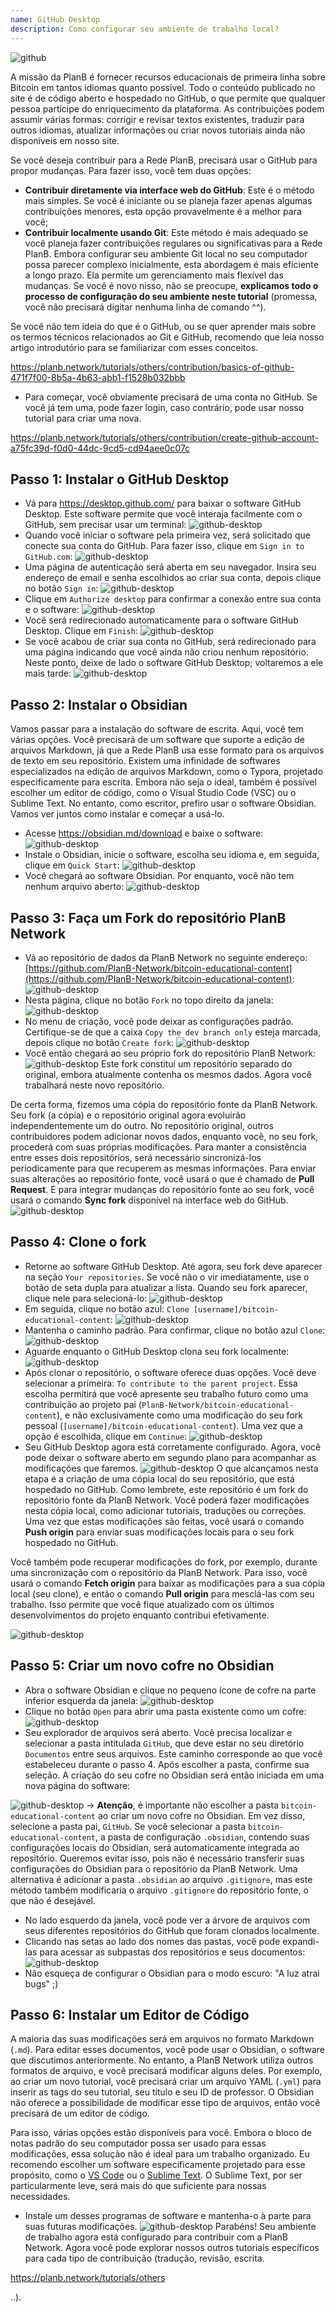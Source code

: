 ```yaml
---
name: GitHub Desktop
description: Como configurar seu ambiente de trabalho local?
---
```

![github](assets/cover.webp)

A missão da PlanB é fornecer recursos educacionais de primeira linha sobre Bitcoin em tantos idiomas quanto possível. Todo o conteúdo publicado no site é de código aberto e hospedado no GitHub, o que permite que qualquer pessoa participe do enriquecimento da plataforma. As contribuições podem assumir várias formas: corrigir e revisar textos existentes, traduzir para outros idiomas, atualizar informações ou criar novos tutoriais ainda não disponíveis em nosso site.

Se você deseja contribuir para a Rede PlanB, precisará usar o GitHub para propor mudanças. Para fazer isso, você tem duas opções:
- **Contribuir diretamente via interface web do GitHub**: Este é o método mais simples. Se você é iniciante ou se planeja fazer apenas algumas contribuições menores, esta opção provavelmente é a melhor para você;
- **Contribuir localmente usando Git**: Este método é mais adequado se você planeja fazer contribuições regulares ou significativas para a Rede PlanB. Embora configurar seu ambiente Git local no seu computador possa parecer complexo inicialmente, esta abordagem é mais eficiente a longo prazo. Ela permite um gerenciamento mais flexível das mudanças. Se você é novo nisso, não se preocupe, **explicamos todo o processo de configuração do seu ambiente neste tutorial** (promessa, você não precisará digitar nenhuma linha de comando ^^).

Se você não tem ideia do que é o GitHub, ou se quer aprender mais sobre os termos técnicos relacionados ao Git e GitHub, recomendo que leia nosso artigo introdutório para se familiarizar com esses conceitos.

https://planb.network/tutorials/others/contribution/basics-of-github-471f7f00-8b5a-4b63-abb1-f1528b032bbb



- Para começar, você obviamente precisará de uma conta no GitHub. Se você já tem uma, pode fazer login, caso contrário, pode usar nosso tutorial para criar uma nova.

https://planb.network/tutorials/others/contribution/create-github-account-a75fc39d-f0d0-44dc-9cd5-cd94aee0c07c



## Passo 1: Instalar o GitHub Desktop

- Vá para https://desktop.github.com/ para baixar o software GitHub Desktop. Este software permite que você interaja facilmente com o GitHub, sem precisar usar um terminal:
![github-desktop](assets/1.webp)
- Quando você iniciar o software pela primeira vez, será solicitado que conecte sua conta do GitHub. Para fazer isso, clique em `Sign in to GitHub.com`:
![github-desktop](assets/2.webp)
- Uma página de autenticação será aberta em seu navegador. Insira seu endereço de email e senha escolhidos ao criar sua conta, depois clique no botão `Sign in`:
![github-desktop](assets/3.webp)
- Clique em `Authorize desktop` para confirmar a conexão entre sua conta e o software:
![github-desktop](assets/4.webp)
- Você será redirecionado automaticamente para o software GitHub Desktop. Clique em `Finish`: ![github-desktop](assets/5.webp)
- Se você acabou de criar sua conta no GitHub, será redirecionado para uma página indicando que você ainda não criou nenhum repositório. Neste ponto, deixe de lado o software GitHub Desktop; voltaremos a ele mais tarde: ![github-desktop](assets/6.webp)

## Passo 2: Instalar o Obsidian

Vamos passar para a instalação do software de escrita. Aqui, você tem várias opções. Você precisará de um software que suporte a edição de arquivos Markdown, já que a Rede PlanB usa esse formato para os arquivos de texto em seu repositório.
Existem uma infinidade de softwares especializados na edição de arquivos Markdown, como o Typora, projetado especificamente para escrita. Embora não seja o ideal, também é possível escolher um editor de código, como o Visual Studio Code (VSC) ou o Sublime Text. No entanto, como escritor, prefiro usar o software Obsidian. Vamos ver juntos como instalar e começar a usá-lo.
- Acesse https://obsidian.md/download e baixe o software: ![github-desktop](assets/7.webp)
- Instale o Obsidian, inicie o software, escolha seu idioma e, em seguida, clique em `Quick Start`: ![github-desktop](assets/8.webp)
- Você chegará ao software Obsidian. Por enquanto, você não tem nenhum arquivo aberto: ![github-desktop](assets/9.webp)

## Passo 3: Faça um Fork do repositório PlanB Network

- Vá ao repositório de dados da PlanB Network no seguinte endereço: [https://github.com/PlanB-Network/bitcoin-educational-content](https://github.com/PlanB-Network/bitcoin-educational-content): ![github-desktop](assets/10.webp)
- Nesta página, clique no botão `Fork` no topo direito da janela: ![github-desktop](assets/11.webp)
- No menu de criação, você pode deixar as configurações padrão. Certifique-se de que a caixa `Copy the dev branch only` esteja marcada, depois clique no botão `Create fork`: ![github-desktop](assets/12.webp)
- Você então chegará ao seu próprio fork do repositório PlanB Network: ![github-desktop](assets/13.webp)
Este fork constitui um repositório separado do original, embora atualmente contenha os mesmos dados. Agora você trabalhará neste novo repositório.

De certa forma, fizemos uma cópia do repositório fonte da PlanB Network. Seu fork (a cópia) e o repositório original agora evoluirão independentemente um do outro. No repositório original, outros contribuidores podem adicionar novos dados, enquanto você, no seu fork, procederá com suas próprias modificações.
Para manter a consistência entre esses dois repositórios, será necessário sincronizá-los periodicamente para que recuperem as mesmas informações. Para enviar suas alterações ao repositório fonte, você usará o que é chamado de **Pull Request**. E para integrar mudanças do repositório fonte ao seu fork, você usará o comando **Sync fork** disponível na interface web do GitHub.
![github-desktop](assets/14.webp)

## Passo 4: Clone o fork

- Retorne ao software GitHub Desktop. Até agora, seu fork deve aparecer na seção `Your repositories`. Se você não o vir imediatamente, use o botão de seta dupla para atualizar a lista. Quando seu fork aparecer, clique nele para selecioná-lo:
![github-desktop](assets/15.webp)
- Em seguida, clique no botão azul: `Clone [username]/bitcoin-educational-content`:
![github-desktop](assets/16.webp)
- Mantenha o caminho padrão. Para confirmar, clique no botão azul `Clone`:
![github-desktop](assets/17.webp)
- Aguarde enquanto o GitHub Desktop clona seu fork localmente:
![github-desktop](assets/18.webp)
- Após clonar o repositório, o software oferece duas opções. Você deve selecionar a primeira: `To contribute to the parent project`. Essa escolha permitirá que você apresente seu trabalho futuro como uma contribuição ao projeto pai (`PlanB-Network/bitcoin-educational-content`), e não exclusivamente como uma modificação do seu fork pessoal (`[username]/bitcoin-educational-content`). Uma vez que a opção é escolhida, clique em `Continue`: ![github-desktop](assets/19.webp)
- Seu GitHub Desktop agora está corretamente configurado. Agora, você pode deixar o software aberto em segundo plano para acompanhar as modificações que faremos.
![github-desktop](assets/20.webp)
O que alcançamos nesta etapa é a criação de uma cópia local do seu repositório, que está hospedado no GitHub. Como lembrete, este repositório é um fork do repositório fonte da PlanB Network. Você poderá fazer modificações nesta cópia local, como adicionar tutoriais, traduções ou correções. Uma vez que estas modificações são feitas, você usará o comando **Push origin** para enviar suas modificações locais para o seu fork hospedado no GitHub.

Você também pode recuperar modificações do fork, por exemplo, durante uma sincronização com o repositório da PlanB Network. Para isso, você usará o comando **Fetch origin** para baixar as modificações para a sua cópia local (seu clone), e então o comando **Pull origin** para mesclá-las com seu trabalho. Isso permite que você fique atualizado com os últimos desenvolvimentos do projeto enquanto contribui efetivamente.

![github-desktop](assets/21.webp)
## Passo 5: Criar um novo cofre no Obsidian

- Abra o software Obsidian e clique no pequeno ícone de cofre na parte inferior esquerda da janela:
![github-desktop](assets/22.webp)
- Clique no botão `Open` para abrir uma pasta existente como um cofre: ![github-desktop](assets/23.webp)
- Seu explorador de arquivos será aberto. Você precisa localizar e selecionar a pasta intitulada `GitHub`, que deve estar no seu diretório `Documentos` entre seus arquivos. Este caminho corresponde ao que você estabeleceu durante o passo 4. Após escolher a pasta, confirme sua seleção. A criação do seu cofre no Obsidian será então iniciada em uma nova página do software:

![github-desktop](assets/24.webp)
-> **Atenção**, é importante não escolher a pasta `bitcoin-educational-content` ao criar um novo cofre no Obsidian. Em vez disso, selecione a pasta pai, `GitHub`. Se você selecionar a pasta `bitcoin-educational-content`, a pasta de configuração `.obsidian`, contendo suas configurações locais do Obsidian, será automaticamente integrada ao repositório. Queremos evitar isso, pois não é necessário transferir suas configurações do Obsidian para o repositório da PlanB Network. Uma alternativa é adicionar a pasta `.obsidian` ao arquivo `.gitignore`, mas este método também modificaria o arquivo `.gitignore` do repositório fonte, o que não é desejável.

- No lado esquerdo da janela, você pode ver a árvore de arquivos com seus diferentes repositórios do GitHub que foram clonados localmente.
- Clicando nas setas ao lado dos nomes das pastas, você pode expandi-las para acessar as subpastas dos repositórios e seus documentos:
![github-desktop](assets/25.webp)
- Não esqueça de configurar o Obsidian para o modo escuro: "A luz atrai bugs" ;)

## Passo 6: Instalar um Editor de Código
A maioria das suas modificações será em arquivos no formato Markdown (`.md`). Para editar esses documentos, você pode usar o Obsidian, o software que discutimos anteriormente. No entanto, a PlanB Network utiliza outros formatos de arquivo, e você precisará modificar alguns deles.
Por exemplo, ao criar um novo tutorial, você precisará criar um arquivo YAML (`.yml`) para inserir as tags do seu tutorial, seu título e seu ID de professor. O Obsidian não oferece a possibilidade de modificar esse tipo de arquivos, então você precisará de um editor de código.

Para isso, várias opções estão disponíveis para você. Embora o bloco de notas padrão do seu computador possa ser usado para essas modificações, essa solução não é ideal para um trabalho organizado. Eu recomendo escolher um software especificamente projetado para esse propósito, como o [VS Code](https://code.visualstudio.com/download) ou o [Sublime Text](https://www.sublimetext.com/download). O Sublime Text, por ser particularmente leve, será mais do que suficiente para nossas necessidades.
- Instale um desses programas de software e mantenha-o à parte para suas futuras modificações. ![github-desktop](assets/26.webp)
Parabéns! Seu ambiente de trabalho agora está configurado para contribuir com a PlanB Network. Agora você pode explorar nossos outros tutoriais específicos para cada tipo de contribuição (tradução, revisão, escrita.

https://planb.network/tutorials/others

..).
